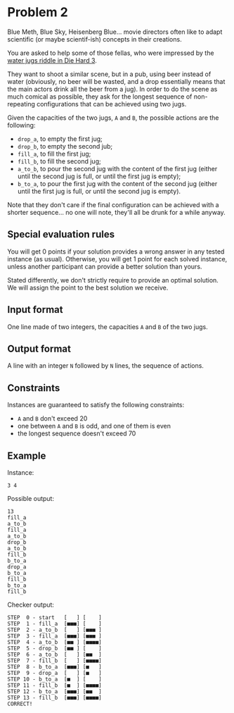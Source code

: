 # Problem 2

Blue Meth, Blue Sky, Heisenberg Blue...
movie directors often like to adapt scientific (or maybe scientif-ish) concepts in their creations.

You are asked to help some of those fellas, who were impressed by the [water jugs riddle in Die Hard 3](https://www.youtube.com/watch?v=BVtQNK_ZUJg&ab_channel=notnek01).

They want to shoot a similar scene, but in a pub, using beer instead of water (obviously, no beer will be wasted, and a drop essentially means that the main actors drink all the beer from a jug).
In order to do the scene as much comical as possible, they ask for the longest sequence of non-repeating configurations that can be achieved using two jugs.

Given the capacities of the two jugs, `A` and `B`, the possible actions are the following:
* `drop_a`, to empty the first jug;
* `drop_b`, to empty the second jub;
* `fill_a`, to fill the first jug;
* `fill_b`, to fill the second jug;
* `a_to_b`, to pour the second jug with the content of the first jug (either until the second jug is full, or until the first jug is empty);
* `b_to_a`, to pour the first jug with the content of the second jug (either until the first jug is full, or until the second jug is empty).

Note that they don't care if the final configuration can be achieved with a shorter sequence...
no one will note, they'll all be drunk for a while anyway.


## Special evaluation rules

You will get 0 points if your solution provides a wrong answer in any tested instance (as usual).
Otherwise, you will get 1 point for each solved instance, unless another participant can provide a better solution than yours.

Stated differently, we don't strictly require to provide an optimal solution.
We will assign the point to the best solution we receive.


## Input format

One line made of two integers, the capacities `A` and `B` of the two jugs.


## Output format

A line with an integer `N` followed by `N` lines, the sequence of actions.


## Constraints

Instances are guaranteed to satisfy the following constraints:

* `A` and `B` don't exceed 20
* one between `A` and `B` is odd, and one of them is even
* the longest sequence doesn't exceed 70


## Example

Instance:

```
3 4
```

Possible output:

```
13
fill_a
a_to_b
fill_a
a_to_b
drop_b
a_to_b
fill_b
b_to_a
drop_a
b_to_a
fill_b
b_to_a
fill_b
```

Checker output:

```
STEP  0 - start   [   ] [    ]
STEP  1 - fill_a  [■■■] [    ]
STEP  2 - a_to_b  [   ] [■■■ ]
STEP  3 - fill_a  [■■■] [■■■ ]
STEP  4 - a_to_b  [■■ ] [■■■■]
STEP  5 - drop_b  [■■ ] [    ]
STEP  6 - a_to_b  [   ] [■■  ]
STEP  7 - fill_b  [   ] [■■■■]
STEP  8 - b_to_a  [■■■] [■   ]
STEP  9 - drop_a  [   ] [■   ]
STEP 10 - b_to_a  [■  ] [    ]
STEP 11 - fill_b  [■  ] [■■■■]
STEP 12 - b_to_a  [■■■] [■■  ]
STEP 13 - fill_b  [■■■] [■■■■]
CORRECT!
```
